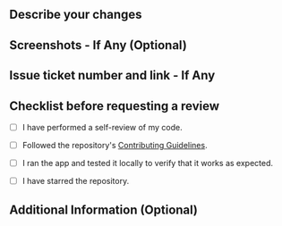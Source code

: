 ## Describe your changes

## Screenshots - If Any (Optional)

## Issue ticket number and link - If Any

## Checklist before requesting a review

- [ ] I have performed a self-review of my code.

- [ ] Followed the repository's [Contributing Guidelines](https://github.com/devarshishimpi/markdown-tutorial/blob/main/CONTRIBUTING.md).

- [ ] I ran the app and tested it locally to verify that it works as expected.

- [ ] I have starred the repository.

## Additional Information (Optional)
